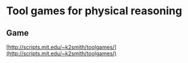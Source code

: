 # Tool games for physical reasoning

## Game

[http://scripts.mit.edu/~k2smith/toolgames/](http://scripts.mit.edu/~k2smith/toolgames/)

